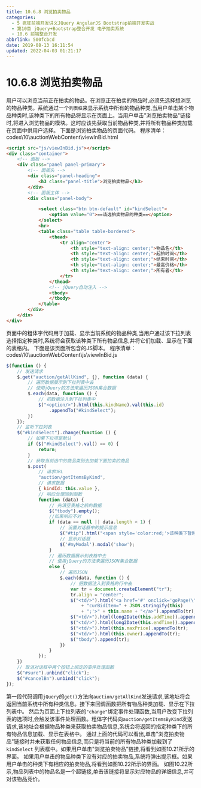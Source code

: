 ```yaml
---
title: 10.6.8 浏览拍卖物品
categories: 
  - 5 疯狂前端开发讲义JQuery AngularJS Bootstrap前端开发实战
  - 第10章 jQuery+Bootstrap整合开发 电子拍卖系统
  - 10.6 前端整合开发
abbrlink: 500fcbcd
date: 2019-08-13 16:11:54
updated: 2022-04-03 01:21:17
---
```

# 10.6.8 浏览拍卖物品 #
用户可以浏览当前正在拍卖的物品。在浏览正在拍卖的物品时,必须先选择想浏览的物品种类。系统通过一个`列表框`来显示系统中所有的物品种类,当用户单击某个物品种类时,该种类下的所有物品将显示在页面上。当用户单击"浏览拍卖物品"链接时,将进入浏览物品的模块。这时应该先获取当前物品种类,并将所有物品种类加载在页面中供用户选择。
下面是浏览拍卖物品的页面代码。
程序清单：codes\10\auction\WebContent\viewInBid.html
```html
<script src="js/viewInBid.js"></script>
<div class="container">
    <!-- 面板 -->
    <div class="panel panel-primary">
        <!-- 面板头 -->
        <div class="panel-heading">
            <h3 class="panel-title">浏览拍卖物品</h3>
        </div>
        <!-- 面板主体 -->
        <div class="panel-body">

            <select class="btn btn-default" id="kindSelect">
                <option value="0">==请选拍卖物品的种类==</option>
            </select>
            <hr>
            <table class="table table-bordered">
                <thead>
                    <tr align="center">
                        <th style="text-align: center;">物品名</th>
                        <th style="text-align: center;">起拍时间</th>
                        <th style="text-align: center;">结束时间</th>
                        <th style="text-align: center;">最高价格</th>
                        <th style="text-align: center;">所有者</th>
                    </tr>
                </thead>
                <!-- jQuery自动注入 -->
                <tbody>
                </tbody>
            </table>
        </div>
    </div>
</div>
```
页面中的粗体字代码用于加载、显示当前系统的物品种类,当用户通过该下拉列表选择指定种类时,系统将会获取该种类下所有物品信息,并将它们加载、显示在下面的表格内。
下面是该页面所包含的JS脚本。
程序清单：codes\10\auction\WebContent\js\viewInBid.js
```javascript
$(function () {
    // 发送请求
    $.get("auction/getAllKind", {}, function (data) {
        // 遍历数据展示到下拉列表中去
        // 使用jQuery的方法来遍历JSON集合数据
        $.each(data, function () {
            // 把数据注入到下拉列表中
            $("<option/>").html(this.kindName).val(this.id)
                .appendTo("#kindSelect");
        })
    });
    // 监听下拉列表
    $("#kindSelect").change(function () {
        // 如果下拉项是默认
        if ($("#kindSelect").val() == 0) {
            return;
        }
        // 获取当前选中的商品类别去加载下面拍卖的商品
        $.post(
            // 请求URL
            "auction/getItemsByKind",
            // 请求数据
            { kindId: this.value },
            // 响应处理回到函数
            function (data) {
                // 先清空表格之前的数据
                $("tbody").empty();
                //如果响应不对
                if (data == null || data.length < 1) {
                    // 设置对话框中的提示信息
                    $("#tip").html("<span style='color:red;'>该种类下暂时没有竞拍物品,请重新选择</span>");
                    // 显示对话框
                    $('#myModal').modal('show');
                }
                // 遍历数据展示到表格中去
                // 使用jQuery的方法来遍历JSON集合数据
                else {
                    // 遍历JSON
                    $.each(data, function () {
                        // 把数据注入到表格的行中去
                        var tr = document.createElement("tr");
                        tr.align = "center";
                        $("<td/>").html("<a href='#' onclick='goPage(\"addBid.html\");"
                            + "curBidItem=" + JSON.stringify(this)
                            + ";'>" + this.name + "</a>").appendTo(tr);
                        $("<td/>").html(long2Date(this.addTime)).appendTo(tr);
                        $("<td/>").html(long2Date(this.endTime)).appendTo(tr);
                        $("<td/>").html(this.maxPrice).appendTo(tr);
                        $("<td/>").html(this.owner).appendTo(tr);
                        $("tbody").append(tr);
                    })
                }
            });
    })
    // 取消对话框中两个按钮上绑定的事件处理函数
    $("#sure").unbind("click");
    $("#cancelBn").unbind("click");
});
```
第一段代码调用`jQuery`的`get()`方法向`auction/getAllKind`发送请求,该地址将会返回当前系统中所有种类信息。接下来回调函数把所有物品种类加载、显示在下拉列表中。
然后为页面上下拉列表的`"change"`绑定事件处理函数,当用户改变下拉列表的选项时,会触发该事件处理函数。粗体字代码向`auction/getItemsByKind`发送请求,该地址会根据物品种类来获取拍卖物品信息,系统会将返回的指定种类下的所有物品信息加载、显示在表格中。
通过上面的代码可以看出,单击"浏览拍卖物品"链接时并未获取任何物品信息,而只是将当前的所有物品种类加载到了`kindSelect` 列表框中。如果用户单击"浏览拍卖物品"链接,将看到如图10.21所示的界面。
如果用户单击的物品种类下没有对应的拍卖物品,系统将弹出提示框。如果用户单击的种类下有相应的拍卖物品,将看到如图10.22所示的界面。
如图10.22所示,物品列表中的物品名是一个超链接,单击该链接将显示对应物品的详细信息,并可对该物品竞价。

